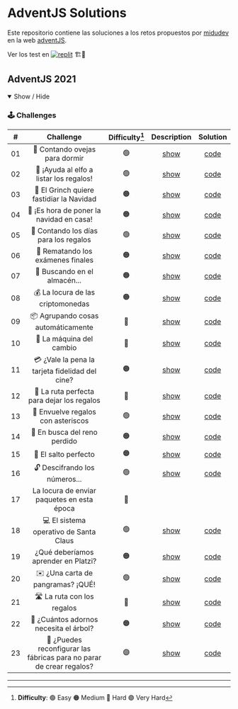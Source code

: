 # AdventJS Solutions

Este repositorio contiene las soluciones a los retos propuestos por [midudev](https://github.com/midudev) en la web [adventJS](https://adventjs.dev/es).

Ver los test en [![replit](https://img.shields.io/badge/replit-0e1525?style=for-the-badge&logo=replit)](https://replit.com/@Amaya-14/adventjs) 🏗️👷

## AdventJS 2021

<details open>

<summary>Show / Hide</summary>

### 🕹️ Challenges

|  #  |                              Challenge                               | Difficulty[^1] |                   Description                   |           Solution           |
| :-: | :------------------------------------------------------------------: | :------------: | :---------------------------------------------: | :--------------------------: |
| 01  |                    🐑 Contando ovejas para dormir                    |       🟢       | [show](https://2021.adventjs.dev/challenges/01) | [code](./2021/challenge-01/) |
| 02  |               🎅 ¡Ayuda al elfo a listar los regalos!                |       🟢       | [show](https://2021.adventjs.dev/challenges/02) | [code](./2021/challenge-02/) |
| 03  |               🎅 El Grinch quiere fastidiar la Navidad               |       🟠       | [show](https://2021.adventjs.dev/challenges/03) | [code](./2021/challenge-03/) |
| 04  |               🎄 ¡Es hora de poner la navidad en casa!               |       🟠       | [show](https://2021.adventjs.dev/challenges/04) | [code](./2021/challenge-04/) |
| 05  |                🎁 Contando los días para los regalos                 |       🟢       | [show](https://2021.adventjs.dev/challenges/05) | [code](./2021/challenge-05/) |
| 06  |                  🧮 Rematando los exámenes finales                   |       🟠       | [show](https://2021.adventjs.dev/challenges/06) | [code](./2021/challenge-06/) |
| 07  |                     🏪 Buscando en el almacén...                     |       🟠       | [show](https://2021.adventjs.dev/challenges/07) | [code](./2021/challenge-07/) |
| 08  |                  💰 La locura de las criptomonedas                   |       🟠       | [show](https://2021.adventjs.dev/challenges/08) | [code](./2021/challenge-08/) |
| 09  |                  📦 Agrupando cosas automáticamente                  |       🔴       | [show](https://2021.adventjs.dev/challenges/09) | [code](./2021/challenge-09/) |
| 10  |                       🏦 La máquina del cambio                       |       🔴       | [show](https://2021.adventjs.dev/challenges/10) | [code](./2021/challenge-10/) |
| 11  |           💳 ¿Vale la pena la tarjeta fidelidad del cine?            |       🟠       | [show](https://2021.adventjs.dev/challenges/11) | [code](./2021/challenge-11/) |
| 12  |              🚧 La ruta perfecta para dejar los regalos              |       🔴       | [show](https://2021.adventjs.dev/challenges/12) | [code](./2021/challenge-12/) |
| 13  |                  🎁 Envuelve regalos con asteriscos                  |       🟢       | [show](https://2021.adventjs.dev/challenges/13) | [code](./2021/challenge-13/) |
| 14  |                     🦌 En busca del reno perdido                     |       🟠       | [show](https://2021.adventjs.dev/challenges/14) | [code](./2021/challenge-14/) |
| 15  |                         🦘 El salto perfecto                         |       🟠       | [show](https://2021.adventjs.dev/challenges/15) | [code](./2021/challenge-15/) |
| 16  |                    🔓 Descifrando los números...                     |       🟢       | [show](https://2021.adventjs.dev/challenges/16) | [code](./2021/challenge-16/) |
| 17  |              La locura de enviar paquetes en esta época              |       🔴       |                                                 |                              |
| 18  |                💻 El sistema operativo de Santa Claus                |       🟢       | [show](https://2021.adventjs.dev/challenges/18) | [code](./2021/challenge-18/) |
| 19  |                 ¿Qué deberíamos aprender en Platzi?                  |       🟠       | [show](https://2021.adventjs.dev/challenges/19) | [code](./2021/challenge-19/) |
| 20  |                  ✉️ ¿Una carta de pangramas? ¡QUÉ!                   |       🟢       | [show](https://2021.adventjs.dev/challenges/20) | [code](./2021/challenge-20/) |
| 21  |                      🛣️ La ruta con los regalos                      |       🔴       | [show](https://2021.adventjs.dev/challenges/21) | [code](./2021/challenge-21/) |
| 22  |                🎄 ¿Cuántos adornos necesita el árbol?                |       🟠       | [show](https://2021.adventjs.dev/challenges/22) | [code](./2021/challenge-22/) |
| 23  | 🎁 ¿Puedes reconfigurar las fábricas para no parar de crear regalos? |       🟣       | [show](https://2021.adventjs.dev/challenges/23) | [code](./2021/challenge-23/) |

</details>

<!-- ## Adventjs 2022

<details open>

<summary>Show / Hide</summary>

### 🕹️ Challenges

|  #  |                Challenge                 | Difficulty[^1] |     Source      |
| :-: | :--------------------------------------: | :------------: | :-------------: |
| 01  |   Automating Christmas gift wrapping!    |       🟢       | [code](./2022/) |
| 02  |  Nobody wants to do extra hours at work  |       🟢       | [code](./2022/) |
| 03  | How many packs of gifts can Santa carry? |       🟢       | [code](./2022/) |
| 04  |     Box inside a box and another...      |       🟠       | [code](./2022/) |
| 05  |         Optimizing Santa's trips         |       🔴       | [code](./2022/) |
| 06  |        Creating xmas decorations         |       🟠       | [code](./2022/) |
| 07  |          Doing gifts inventory           |       🟢       | [code](./2022/) |
| 08  |           We need a mechanic!            |       🟠       | [code](./2022/) |
| 09  |            Crazy Xmas lights             |       🟢       | [code](./2022/) |
| 10  |       The Santa Claus sleigh jump        |       🟠       | [code](./2022/) |
| 11  |       Santa Claus is Scrum Master        |       🔴       | [code](./2022/) |
| 12  |          Electric sleighs, wow!          |       🟠       | [code](./2022/) |
| 13  |      Backups for Santa Claus files       |       🟢       | [code](./2022/) |
| 14  |              The best path               |       🟠       | [code](./2022/) |
| 15  |      Decorating the Christmas tree       |       🟠       | [code](./2022/) |
| 16  |       Fixing Santa Claus' letters        |       🔴       | [code](./2022/) |
| 17  |          Carrying gifts in bags          |       🟠       | [code](./2022/) |
| 18  |            We ran out of ink!            |       🟢       | [code](./2022/) |
| 19  |            Sorting the toys!             |       🟢       | [code](./2022/) |
| 20  |          More challenging trips          |       🔴       | [code](./2022/) |
| 21  |         Creating the gifts table         |       🟠       | [code](./2022/) |
| 22  |            The lights in sync            |       🟢       | [code](./2022/) |
| 23  |           Santa Claus Compiler           |       🔴       | [code](./2022/) |
| 24  |       The last challenge is a maze       |       🔴       | [code](./2022/) |

</details> -->

---

[^1]: **Difficulty**: 🟢 Easy 🟠 Medium 🔴 Hard 🟣 Very Hard

